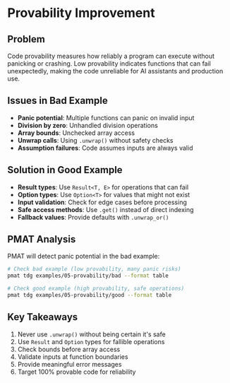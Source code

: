 # Provability Improvement

## Problem

Code provability measures how reliably a program can execute without panicking or crashing. Low provability indicates functions that can fail unexpectedly, making the code unreliable for AI assistants and production use.

## Issues in Bad Example

- **Panic potential**: Multiple functions can panic on invalid input
- **Division by zero**: Unhandled division operations
- **Array bounds**: Unchecked array access
- **Unwrap calls**: Using `.unwrap()` without safety checks
- **Assumption failures**: Code assumes inputs are always valid

## Solution in Good Example

- **Result types**: Use `Result<T, E>` for operations that can fail
- **Option types**: Use `Option<T>` for values that might not exist
- **Input validation**: Check for edge cases before processing
- **Safe access methods**: Use `.get()` instead of direct indexing
- **Fallback values**: Provide defaults with `.unwrap_or()`

## PMAT Analysis

PMAT will detect panic potential in the bad example:

```bash
# Check bad example (low provability, many panic risks)
pmat tdg examples/05-provability/bad --format table

# Check good example (high provability, safe operations)
pmat tdg examples/05-provability/good --format table
```

## Key Takeaways

1. Never use `.unwrap()` without being certain it's safe
2. Use `Result` and `Option` types for fallible operations
3. Check bounds before array access
4. Validate inputs at function boundaries
5. Provide meaningful error messages
6. Target 100% provable code for reliability